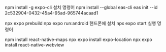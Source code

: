 npm install -g expo-cli 설치 명령어
npm install --global eas-cli
eas init --id 2c532904-0432-45a4-95ad-965744acaad1

npx expo prebuild
npx expo run:android 핸드폰에 설치
npx expo start 실행 명령어






npm install react-native-maps
npx expo install expo-location
npx expo install react-native-webview